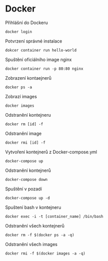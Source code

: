 # Docker
Přihlášní do Dockeru
```
docker login
```

Potvrzení správné instalace
```
dokcer container run hello-world
```

Spuštění oficiálního image nginx
```
docker container run -p 80:80 nginx
```

Zobrazení kontaejnerů
```
docker ps -a
```

Zobrazí images
```
docker images 
```

Odstranění kontejneru
```
docker rm [id] -f
```

Odstranění image
```
docker rmi [id] -f
```

Vytvoření kontejnerů z Docker-compose.yml
```
docker-compose up
```

Odstranění kontejnerů
```
docker-compose down
```

Spuštění v pozadí
```
docker-compose up -d
```

Spuštení bash v kontejneru
```
docker exec -i -t [container_name] /bin/bash
```

Odstranění všech kontejnerů
```
docker rm -f $(docker ps -a -q)
```

Odstranění všech images
```
docker rmi -f $(docker images -a -q)
```
